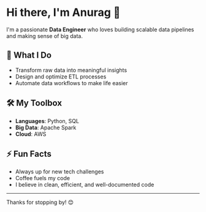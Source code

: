 # Hi there, I'm Anurag 👋

I'm a passionate **Data Engineer** who loves building scalable data pipelines and making sense of big data. 

## 🚀 What I Do
- Transform raw data into meaningful insights
- Design and optimize ETL processes
- Automate data workflows to make life easier

## 🛠️ My Toolbox
- **Languages**: Python, SQL
- **Big Data**: Apache Spark
- **Cloud**: AWS

## ⚡ Fun Facts
- Always up for new tech challenges
- Coffee fuels my code
- I believe in clean, efficient, and well-documented code

---

Thanks for stopping by! 😊
